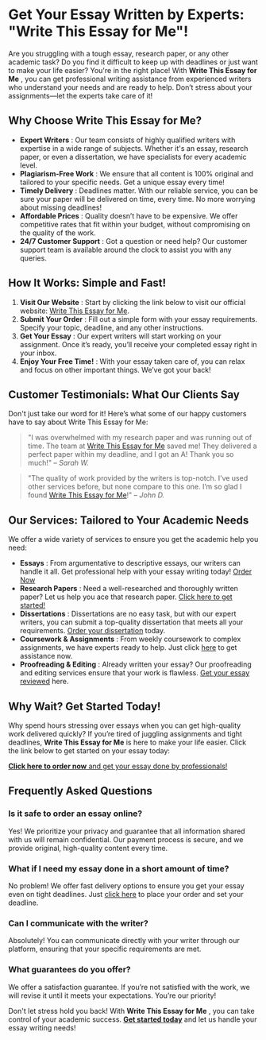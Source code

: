 # Get Your Essay Written by Experts: "Write This Essay for Me"!

Are you struggling with a tough essay, research paper, or any other academic task? Do you find it difficult to keep up with deadlines or just want to make your life easier? You're in the right place! With **Write This Essay for Me** , you can get professional writing assistance from experienced writers who understand your needs and are ready to help. Don’t stress about your assignments—let the experts take care of it!

## Why Choose Write This Essay for Me?

- **Expert Writers** : Our team consists of highly qualified writers with expertise in a wide range of subjects. Whether it's an essay, research paper, or even a dissertation, we have specialists for every academic level.
- **Plagiarism-Free Work** : We ensure that all content is 100% original and tailored to your specific needs. Get a unique essay every time!
- **Timely Delivery** : Deadlines matter. With our reliable service, you can be sure your paper will be delivered on time, every time. No more worrying about missing deadlines!
- **Affordable Prices** : Quality doesn’t have to be expensive. We offer competitive rates that fit within your budget, without compromising on the quality of the work.
- **24/7 Customer Support** : Got a question or need help? Our customer support team is available around the clock to assist you with any queries.

## How It Works: Simple and Fast!

1. **Visit Our Website** : Start by clicking the link below to visit our official website: [Write This Essay for Me](https://tinyurl.com/topessay?keyword=write+this+essay+for+me).
2. **Submit Your Order** : Fill out a simple form with your essay requirements. Specify your topic, deadline, and any other instructions.
3. **Get Your Essay** : Our expert writers will start working on your assignment. Once it’s ready, you’ll receive your completed essay right in your inbox.
4. **Enjoy Your Free Time!** : With your essay taken care of, you can relax and focus on other important things. We’ve got your back!

## Customer Testimonials: What Our Clients Say

Don't just take our word for it! Here’s what some of our happy customers have to say about Write This Essay for Me:

> "I was overwhelmed with my research paper and was running out of time. The team at [Write This Essay for Me](https://tinyurl.com/topessay?keyword=write+this+essay+for+me) saved me! They delivered a perfect paper within my deadline, and I got an A! Thank you so much!" – _Sarah W._

> "The quality of work provided by the writers is top-notch. I’ve used other services before, but none compare to this one. I’m so glad I found [Write This Essay for Me](https://tinyurl.com/topessay?keyword=write+this+essay+for+me)!" – _John D._

## Our Services: Tailored to Your Academic Needs

We offer a wide variety of services to ensure you get the academic help you need:

- **Essays** : From argumentative to descriptive essays, our writers can handle it all. Get professional help with your essay writing today! [Order Now](https://tinyurl.com/topessay?keyword=write+this+essay+for+me)
- **Research Papers** : Need a well-researched and thoroughly written paper? Let us help you ace that research paper. [Click here to get started!](https://tinyurl.com/topessay?keyword=write+this+essay+for+me)
- **Dissertations** : Dissertations are no easy task, but with our expert writers, you can submit a top-quality dissertation that meets all your requirements. [Order your dissertation](https://tinyurl.com/topessay?keyword=write+this+essay+for+me) today.
- **Coursework & Assignments** : From weekly coursework to complex assignments, we have experts ready to help. Just click [here](https://tinyurl.com/topessay?keyword=write+this+essay+for+me) to get assistance now.
- **Proofreading & Editing** : Already written your essay? Our proofreading and editing services ensure that your work is flawless. [Get your essay reviewed](https://tinyurl.com/topessay?keyword=write+this+essay+for+me) here.

## Why Wait? Get Started Today!

Why spend hours stressing over essays when you can get high-quality work delivered quickly? If you’re tired of juggling assignments and tight deadlines, **Write This Essay for Me** is here to make your life easier. Click the link below to get started on your essay today:

[**Click here to order now** and get your essay done by professionals!](https://tinyurl.com/topessay?keyword=write+this+essay+for+me)

## Frequently Asked Questions

### Is it safe to order an essay online?

Yes! We prioritize your privacy and guarantee that all information shared with us will remain confidential. Our payment process is secure, and we provide original, high-quality content every time.

### What if I need my essay done in a short amount of time?

No problem! We offer fast delivery options to ensure you get your essay even on tight deadlines. Just [click here](https://tinyurl.com/topessay?keyword=write+this+essay+for+me) to place your order and set your deadline.

### Can I communicate with the writer?

Absolutely! You can communicate directly with your writer through our platform, ensuring that your specific requirements are met.

### What guarantees do you offer?

We offer a satisfaction guarantee. If you’re not satisfied with the work, we will revise it until it meets your expectations. You’re our priority!

Don't let stress hold you back! With **Write This Essay for Me** , you can take control of your academic success. [**Get started today**](https://tinyurl.com/topessay?keyword=write+this+essay+for+me) and let us handle your essay writing needs!
